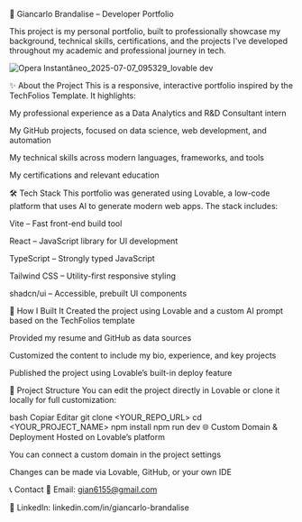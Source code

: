 💼 Giancarlo Brandalise – Developer Portfolio

This project is my personal portfolio, built to professionally showcase my background, technical skills, certifications, and the projects I've developed throughout my academic and professional journey in tech.

![Opera Instantâneo_2025-07-07_095329_lovable dev](https://github.com/user-attachments/assets/ee49ad32-fdd4-44b6-b0ee-d12f1db8aa0e)


✨ About the Project
This is a responsive, interactive portfolio inspired by the TechFolios Template. It highlights:

My professional experience as a Data Analytics and R&D Consultant intern

My GitHub projects, focused on data science, web development, and automation

My technical skills across modern languages, frameworks, and tools

My certifications and relevant education

🛠️ Tech Stack
This portfolio was generated using Lovable, a low-code platform that uses AI to generate modern web apps. The stack includes:

Vite – Fast front-end build tool

React – JavaScript library for UI development

TypeScript – Strongly typed JavaScript

Tailwind CSS – Utility-first responsive styling

shadcn/ui – Accessible, prebuilt UI components

🚀 How I Built It
Created the project using Lovable and a custom AI prompt based on the TechFolios template

Provided my resume and GitHub as data sources

Customized the content to include my bio, experience, and key projects

Published the project using Lovable’s built-in deploy feature

📁 Project Structure
You can edit the project directly in Lovable or clone it locally for full customization:

bash
Copiar
Editar
git clone <YOUR_REPO_URL>
cd <YOUR_PROJECT_NAME>
npm install
npm run dev
🌐 Custom Domain & Deployment
Hosted on Lovable’s platform

You can connect a custom domain in the project settings

Changes can be made via Lovable, GitHub, or your own IDE

📞 Contact
📧 Email: gian6155@gmail.com

💼 LinkedIn: linkedin.com/in/giancarlo-brandalise
